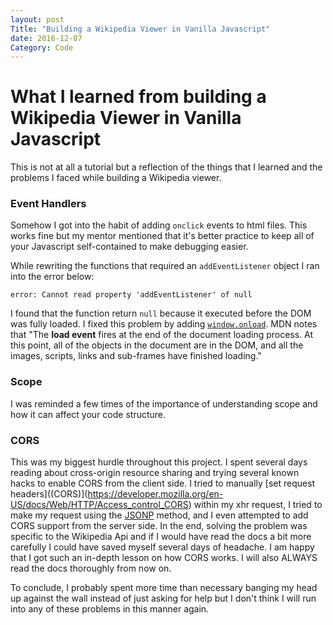 ```yaml
---
layout: post
Title: "Building a Wikipedia Viewer in Vanilla Javascript"
date: 2016-12-07
Category: Code
---
```


# What I learned from building a Wikipedia Viewer in Vanilla Javascript

This is not at all a tutorial but a reflection of the things that I learned and the problems I faced while building a Wikipedia viewer. 

### Event Handlers

Somehow I got into the habit of adding `onclick` events to html files. This works fine but my mentor mentioned that it's better practice to keep all of your Javascript self-contained to make debugging easier. 

While rewriting the functions that required an `addEventListener` object I ran into the error below: 


`error: Cannot read property 'addEventListener' of null`

I found that the function return `null` because it executed before the DOM was fully loaded. I fixed this problem by adding [`window.onload`](https://developer.mozilla.org/en/docs/Web/API/GlobalEventHandlers/onload). MDN notes that "The **load event** fires at the end of the document loading process. At this point, all of the objects in the document are in the DOM, and all the images, scripts, links and sub-frames have finished loading."

### Scope

I was reminded a few times of the importance of understanding scope and how it can affect your code structure. 

### CORS

This was my biggest hurdle throughout this project. I spent several days reading about cross-origin resource sharing and trying several known hacks to enable CORS from the client side. I tried to manually [set request headers]((CORS)](https://developer.mozilla.org/en-US/docs/Web/HTTP/Access_control_CORS) within my xhr request, I tried to make my request using the [JSONP](https://plainjs.com/javascript/ajax/jsonp-ajax-requests-50/) method, and I even attempted to add CORS support from the server side. In the end, solving the problem was specific to the Wikipedia Api and if I would have read the docs a bit more carefully I could have saved myself several days of headache. I am happy that I got such an in-depth lesson on how CORS works. I will also ALWAYS read the docs thoroughly from now on. 

To conclude, I probably spent more time than necessary banging my head up against the wall instead of just asking for help but I don't think I will run into any of these problems in this manner again.
